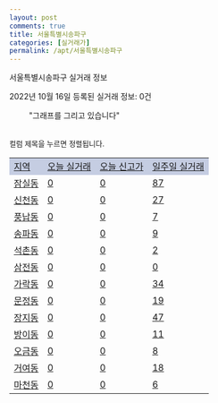 ```yaml
---
layout: post
comments: true
title: 서울특별시송파구
categories: [실거래가]
permalink: /apt/서울특별시송파구
---
```


서울특별시송파구 실거래 정보

2022년 10월 16일 등록된 실거래 정보: 0건

<!--<script async src="https://pagead2.googlesyndication.com/pagead/js/adsbygoogle.js?client=ca-pub-3485438051770037"
 crossorigin="anonymous"></script>-->

<script type="text/javascript">
  google.charts.load('current', {'packages':['corechart']});
  google.charts.setOnLoadCallback(drawChart);

  function drawChart() {
    var data = google.visualization.arrayToDataTable([['거래일', '매매', '전월세', '전매'], ['21-01', 1, 12, 0], ['21-02', 0, 6, 0], ['21-03', 0, 14, 0], ['21-04', 0, 4, 0], ['21-05', 3, 0, 0], ['21-06', 0, 6, 0], ['21-07', 1, 83, 0], ['21-08', 127, 401, 0], ['21-09', 5, 35, 0], ['21-10', 48, 720, 0], ['21-11', 55, 939, 2], ['21-12', 65, 1653, 2], ['22-01', 53, 1354, 0], ['22-02', 40, 1633, 0], ['22-03', 100, 1305, 0], ['22-04', 81, 1302, 1], ['22-05', 78, 1213, 1], ['22-06', 50, 1071, 0], ['22-07', 38, 1334, 0], ['22-08', 38, 1340, 0], ['22-09', 22, 1067, 0], ['22-10', 4, 360, 0]]);

    var options = {
      title: '최근 1년간 유형별 거래량 추이',
      legend: { position: 'bottom' }
    };

    setTimeout(function() {
        var chart = new google.visualization.LineChart(document.getElementById('columnchart_material'));
        chart.draw(data, (options));
        document.getElementById('loading').style.display = 'none';
        var dayLabel = (new Date()).getDay();
        if (dayLabel < 2) {
            sorttable.innerSortFunction.apply(document.getElementById('week'), []);
            sorttable.innerSortFunction.apply(document.getElementById('week'), []);        
        }
        else {
            sorttable.innerSortFunction.apply(document.getElementById('today'), []);
            sorttable.innerSortFunction.apply(document.getElementById('today'), []);
        }
    }, 200);

  }
</script>

<div id="loading" style="z-index:20; display: block; margin-left: 35px">"그래프를 그리고 있습니다"</div>
<div id="columnchart_material" style="width: 95%; margin-left: -35px; display: block"></div>
<!--<div style="width: 95%; margin-left: -35px; display: block">
      <script async src="https://pagead2.googlesyndication.com/pagead/js/adsbygoogle.js?client=ca-pub-3485438051770037"
          crossorigin="anonymous"></script>
      <ins class="adsbygoogle"
          style="display:block"
          data-ad-format="fluid"
          data-ad-layout-key="-fb+5w+4e-db+86"
          data-ad-client="ca-pub-3485438051770037"
          data-ad-slot="1827090281"></ins>
      <script>
          (adsbygoogle = window.adsbygoogle || []).push({});
      </script>
</div>-->
<br>

<font size='small' style='font-size: small;'>컬럼 제목을 누르면 정렬됩니다.</font>
<table class="sortable">
  <tr style='background-color: rgba(114, 132, 186,0.4);'>
    <td id="region"><a href="#">지역</a></td>
    <td id="today"><a href="#">오늘 실거래</a></td>
    <td id="today_new"><a href="#">오늘 신고가</a></td>
    <td id="week"><a href="#">일주일 실거래</a></td>
  </tr>

  
  <tr class="item">
    <td><a href="서울특별시송파구잠실동">잠실동</a></td>
    <td><a href="서울특별시송파구잠실동">0</a></td>
    <td><a href="서울특별시송파구잠실동">0</a></td>
    <td><a href="서울특별시송파구잠실동">87</a></td>
  </tr>
    

  <tr class="item">
    <td><a href="서울특별시송파구신천동">신천동</a></td>
    <td><a href="서울특별시송파구신천동">0</a></td>
    <td><a href="서울특별시송파구신천동">0</a></td>
    <td><a href="서울특별시송파구신천동">27</a></td>
  </tr>
    

  <tr class="item">
    <td><a href="서울특별시송파구풍납동">풍납동</a></td>
    <td><a href="서울특별시송파구풍납동">0</a></td>
    <td><a href="서울특별시송파구풍납동">0</a></td>
    <td><a href="서울특별시송파구풍납동">7</a></td>
  </tr>
    

  <tr class="item">
    <td><a href="서울특별시송파구송파동">송파동</a></td>
    <td><a href="서울특별시송파구송파동">0</a></td>
    <td><a href="서울특별시송파구송파동">0</a></td>
    <td><a href="서울특별시송파구송파동">9</a></td>
  </tr>
    

  <tr class="item">
    <td><a href="서울특별시송파구석촌동">석촌동</a></td>
    <td><a href="서울특별시송파구석촌동">0</a></td>
    <td><a href="서울특별시송파구석촌동">0</a></td>
    <td><a href="서울특별시송파구석촌동">2</a></td>
  </tr>
    

  <tr class="item">
    <td><a href="서울특별시송파구삼전동">삼전동</a></td>
    <td><a href="서울특별시송파구삼전동">0</a></td>
    <td><a href="서울특별시송파구삼전동">0</a></td>
    <td><a href="서울특별시송파구삼전동">0</a></td>
  </tr>
    

  <tr class="item">
    <td><a href="서울특별시송파구가락동">가락동</a></td>
    <td><a href="서울특별시송파구가락동">0</a></td>
    <td><a href="서울특별시송파구가락동">0</a></td>
    <td><a href="서울특별시송파구가락동">34</a></td>
  </tr>
    

  <tr class="item">
    <td><a href="서울특별시송파구문정동">문정동</a></td>
    <td><a href="서울특별시송파구문정동">0</a></td>
    <td><a href="서울특별시송파구문정동">0</a></td>
    <td><a href="서울특별시송파구문정동">19</a></td>
  </tr>
    

  <tr class="item">
    <td><a href="서울특별시송파구장지동">장지동</a></td>
    <td><a href="서울특별시송파구장지동">0</a></td>
    <td><a href="서울특별시송파구장지동">0</a></td>
    <td><a href="서울특별시송파구장지동">47</a></td>
  </tr>
    

  <tr class="item">
    <td><a href="서울특별시송파구방이동">방이동</a></td>
    <td><a href="서울특별시송파구방이동">0</a></td>
    <td><a href="서울특별시송파구방이동">0</a></td>
    <td><a href="서울특별시송파구방이동">11</a></td>
  </tr>
    

  <tr class="item">
    <td><a href="서울특별시송파구오금동">오금동</a></td>
    <td><a href="서울특별시송파구오금동">0</a></td>
    <td><a href="서울특별시송파구오금동">0</a></td>
    <td><a href="서울특별시송파구오금동">8</a></td>
  </tr>
    

  <tr class="item">
    <td><a href="서울특별시송파구거여동">거여동</a></td>
    <td><a href="서울특별시송파구거여동">0</a></td>
    <td><a href="서울특별시송파구거여동">0</a></td>
    <td><a href="서울특별시송파구거여동">18</a></td>
  </tr>
    

  <tr class="item">
    <td><a href="서울특별시송파구마천동">마천동</a></td>
    <td><a href="서울특별시송파구마천동">0</a></td>
    <td><a href="서울특별시송파구마천동">0</a></td>
    <td><a href="서울특별시송파구마천동">6</a></td>
  </tr>
    


</table>


    